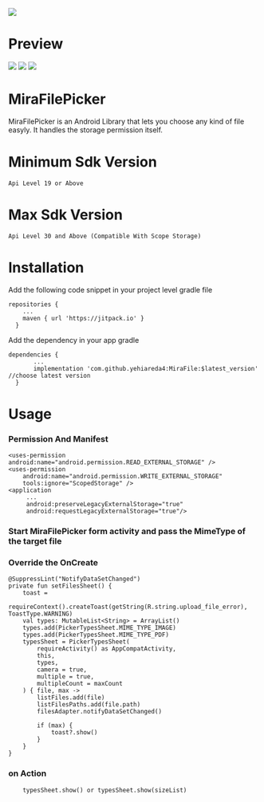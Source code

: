 [![](https://jitpack.io/v/yehiareda4/MiraFile.svg)](https://jitpack.io/#yehiareda4/MiraFile)

# Preview

![](https://github.com/yehiareda4/MiraFilePiker/blob/master/preview/preview2.jpeg) ![](https://github.com/yehiareda4/MiraFilePiker/blob/master/preview/preview1.jpeg)
![](https://github.com/yehiareda4/MiraFilePiker/blob/master/preview/preview3.jpeg)


# MiraFilePicker
MiraFilePicker is an Android Library that lets you choose any kind of file easyly. It handles the storage permission itself.

# Minimum Sdk Version
    Api Level 19 or Above
# Max Sdk Version
    Api Level 30 and Above (Compatible With Scope Storage)

# Installation

Add the following code snippet in your project level gradle file

    repositories {
        ...
        maven { url 'https://jitpack.io' }
      }
    
Add the dependency in your app gradle

    dependencies {
           ...
           implementation 'com.github.yehiareda4:MiraFile:$latest_version' //choose latest version
      }
      
# Usage

### Permission And Manifest
    <uses-permission android:name="android.permission.READ_EXTERNAL_STORAGE" />
    <uses-permission
        android:name="android.permission.WRITE_EXTERNAL_STORAGE"
        tools:ignore="ScopedStorage" />
    <application
         ...
         android:preserveLegacyExternalStorage="true"
         android:requestLegacyExternalStorage="true"/>


### Start MiraFilePicker form activity and pass the MimeType of the target file
### Override the OnCreate
    @SuppressLint("NotifyDataSetChanged")
    private fun setFilesSheet() {
        toast =
            requireContext().createToast(getString(R.string.upload_file_error), ToastType.WARNING)
        val types: MutableList<String> = ArrayList()
        types.add(PickerTypesSheet.MIME_TYPE_IMAGE)
        types.add(PickerTypesSheet.MIME_TYPE_PDF)
        typesSheet = PickerTypesSheet(
            requireActivity() as AppCompatActivity,
            this,
            types,
            camera = true,
            multiple = true,
            multipleCount = maxCount
        ) { file, max ->
            listFiles.add(file)
            listFilesPaths.add(file.path)
            filesAdapter.notifyDataSetChanged()

            if (max) {
                toast?.show()
            }
        }
    }
 
### on Action
        typesSheet.show() or typesSheet.show(sizeList)